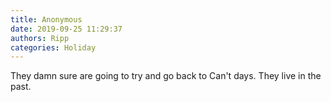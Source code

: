 ```yaml
---
title: Anonymous
date: 2019-09-25 11:29:37
authors: Ripp
categories: Holiday
---
```


 They damn sure are going to try and go back to Can't days. They live in the past.